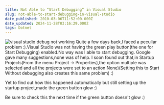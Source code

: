 ```yaml
---
title: Not Able to “Start Debugging” in Visual Studio
slug: not-able-to-start-debugging-in-visual-studio
date_published: 2010-03-06T11:52:00.000Z
date_updated: 2024-11-28T03:16:29.000Z
tags: Dotnet
---
```


![visual studio debug not working](__GHOST_URL__/content/images/vs_debug_not_working.png)
Quite a few days back,I faced a peculiar problem :).Visual Studio was not having the green play button(the one for Start Debugging) enabled.No way was I able to start debugging. Google gave many suggestions,none was of help. I soon found out that,in Startup Projects(From the menu Project -> Properties),the option multiple was selected and all the projects were set to an action None)(Setting this to Start Without debugging also creates this same problem) :)

Yet to find out how this happened automatically but still setting up the startup project,made the green button glow :)

Be sure to check this the next time if the green button doesn't glow :)
